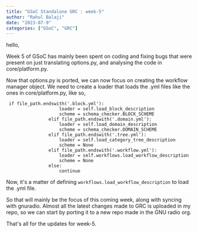 ```yaml
---
title: "GSoC Standalone GRC : week-5"
author: "Rahul Balaji"
date: "2023-07-9"
categories: ["GSoC", "GRC"]
---
```


hello,

Week 5 of GSoC has mainly been spent on coding and fixing bugs that were present on just translating options.py, and analysing the code in core/platform.py.

Now that options.py is ported, we can now focus on creating the workflow manager object. We need to create a loader that loads the .yml files like the ones in core/platform.py, like so,

```
 if file_path.endswith('.block.yml'):
                    loader = self.load_block_description
                    scheme = schema_checker.BLOCK_SCHEME
                elif file_path.endswith('.domain.yml'):
                    loader = self.load_domain_description
                    scheme = schema_checker.DOMAIN_SCHEME
                elif file_path.endswith('.tree.yml'):
                    loader = self.load_category_tree_description
                    scheme = None
                elif file_path.endswith('.workflow.yml'):
                    loader = self.workflows.load_workflow_description
                    scheme = None
                else:
                    continue

```

Now, it's a matter of defining ```workflows.load_workflow_description``` to load the .yml file.

So that will mainly be the focus of this coming week, along with syncing with gnuradio. Almost all the latest changes made to GRC is uploaded in my repo, so we can start by porting it to a new repo made in the GNU radio org.

That's all for the updates for week-5.